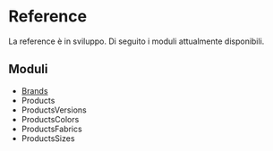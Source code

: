 # Reference

La reference è in sviluppo.
Di seguito i moduli attualmente disponibili.

## Moduli
- [Brands](./modules/brands/index.md)
- Products
- ProductsVersions
- ProductsColors
- ProductsFabrics
- ProductsSizes

